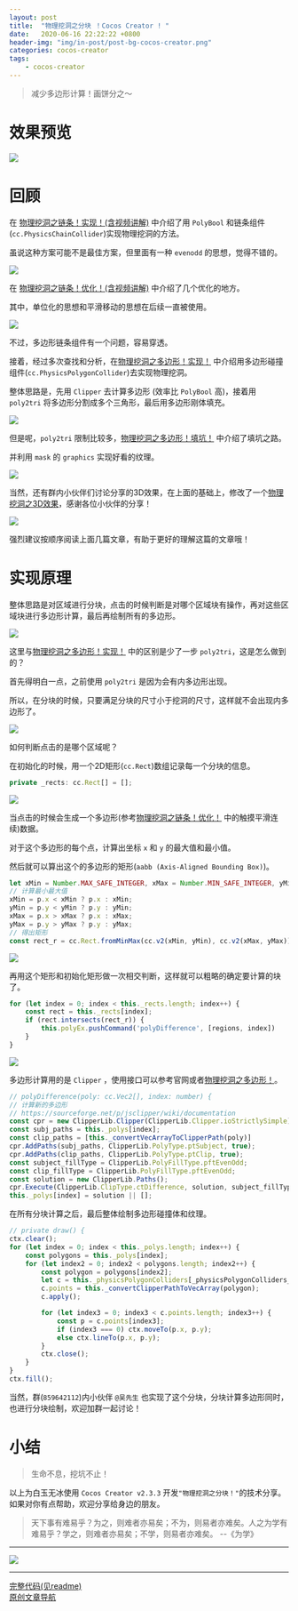 ```yaml
---
layout: post
title:  "物理挖洞之分块 ！Cocos Creator ! "
date:   2020-06-16 22:22:22 +0800
header-img: "img/in-post/post-bg-cocos-creator.png"
categories: cocos-creator
tags:
    - cocos-creator
---
```


> 减少多边形计算！画饼分之～     

# 效果预览

![](/img/in-post/202006/16-01.gif)   

# 回顾

在 [物理挖洞之链条！实现！(含视频讲解)](https://mp.weixin.qq.com/s/Xcf-WPaqiIo-ef6O_IITFg) 中介绍了用 `PolyBool` 和链条组件(`cc.PhysicsChainCollider`)实现物理挖洞的方法。

虽说这种方案可能不是最佳方案，但里面有一种 `evenodd` 的思想，觉得不错的。  

![](/img/in-post/202006/16-02.jpg)   

在 [物理挖洞之链条！优化！(含视频讲解)](https://mp.weixin.qq.com/s/4lFv9p346yEg_PSOwN0WKw) 中介绍了几个优化的地方。  

其中，单位化的思想和平滑移动的思想在后续一直被使用。   

![](/img/in-post/202006/16-03.jpg)   

不过，多边形链条组件有一个问题，容易穿透。   

接着，经过多次查找和分析，在[物理挖洞之多边形！实现！](https://mp.weixin.qq.com/s/jxKeM2Ah5UHlGTryksdr6Q) 中介绍用多边形碰撞组件(`cc.PhysicsPolygonCollider`)去实现物理挖洞。  

整体思路是，先用 `Clipper` 去计算多边形 (效率比 `PolyBool` 高)，接着用 `poly2tri` 将多边形分割成多个三角形，最后用多边形刚体填充。  

![](/img/in-post/202006/16-04.jpg)   

但是呢，`poly2tri` 限制比较多，[物理挖洞之多边形！填坑！](https://mp.weixin.qq.com/s/bL4VTlmzAO7ZzxB9NZ-R8A) 中介绍了填坑之路。

并利用 `mask` 的 `graphics` 实现好看的纹理。  

![](/img/in-post/202006/16-05.jpg)   

当然，还有群内小伙伴们讨论分享的3D效果，在上面的基础上，修改了一个[物理挖洞之3D效果](https://mp.weixin.qq.com/s/LJCdpdiRn9vZe83pf3ysUg)，感谢各位小伙伴的分享！     

![](/img/in-post/202006/16-06.jpg)   

强烈建议按顺序阅读上面几篇文章，有助于更好的理解这篇的文章哦！  

# 实现原理

整体思路是对区域进行分块，点击的时候判断是对哪个区域块有操作，再对这些区域块进行多边形计算，最后再绘制所有的多边形。  

![](/img/in-post/202006/16-07.jpg)   

这里与[物理挖洞之多边形！实现！](https://mp.weixin.qq.com/s/jxKeM2Ah5UHlGTryksdr6Q) 中的区别是少了一步 `poly2tri`，这是怎么做到的？  

首先得明白一点，之前使用 `poly2tri` 是因为会有内多边形出现。  

所以，在分块的时候，只要满足分块的尺寸小于挖洞的尺寸，这样就不会出现内多边形了。  

![](/img/in-post/202006/16-08.jpg)   

如何判断点击的是哪个区域呢？  

在初始化的时候，用一个2D矩形(`cc.Rect`)数组记录每一个分块的信息。    

```ts
private _rects: cc.Rect[] = [];
```

![](/img/in-post/202006/16-09.jpg)   


当点击的时候会生成一个多边形(参考[物理挖洞之链条！优化！](https://mp.weixin.qq.com/s/4lFv9p346yEg_PSOwN0WKw) 中的触摸平滑连续)数据。  

对于这个多边形的每个点，计算出坐标 `x` 和 `y` 的最大值和最小值。   

然后就可以算出这个的多边形的矩形(`aabb (Axis-Aligned Bounding Box)`)。    

```ts
let xMin = Number.MAX_SAFE_INTEGER, xMax = Number.MIN_SAFE_INTEGER, yMin = Number.MAX_SAFE_INTEGER, yMax = Number.MIN_SAFE_INTEGER;
// 计算最小最大值
xMin = p.x < xMin ? p.x : xMin;
yMin = p.y < yMin ? p.y : yMin;
xMax = p.x > xMax ? p.x : xMax;
yMax = p.y > yMax ? p.y : yMax;
// 得出矩形
const rect_r = cc.Rect.fromMinMax(cc.v2(xMin, yMin), cc.v2(xMax, yMax));
```

![](/img/in-post/202006/16-10.jpg)   

再用这个矩形和初始化矩形做一次相交判断，这样就可以粗略的确定要计算的块了。   

```ts
for (let index = 0; index < this._rects.length; index++) {
    const rect = this._rects[index];
    if (rect.intersects(rect_r)) {
        this.polyEx.pushCommand('polyDifference', [regions, index])
    }
}
```
![](/img/in-post/202006/16-11.jpg)   

多边形计算用的是 `Clipper` ，使用接口可以参考官网或者[物理挖洞之多边形！](https://mp.weixin.qq.com/s/jxKeM2Ah5UHlGTryksdr6Q)。    

```ts
// polyDifference(poly: cc.Vec2[], index: number) {
// 计算新的多边形
// https://sourceforge.net/p/jsclipper/wiki/documentation
const cpr = new ClipperLib.Clipper(ClipperLib.Clipper.ioStrictlySimple);
const subj_paths = this._polys[index];
const clip_paths = [this._convertVecArrayToClipperPath(poly)]
cpr.AddPaths(subj_paths, ClipperLib.PolyType.ptSubject, true);
cpr.AddPaths(clip_paths, ClipperLib.PolyType.ptClip, true);
const subject_fillType = ClipperLib.PolyFillType.pftEvenOdd;
const clip_fillType = ClipperLib.PolyFillType.pftEvenOdd;
const solution = new ClipperLib.Paths();
cpr.Execute(ClipperLib.ClipType.ctDifference, solution, subject_fillType, clip_fillType);
this._polys[index] = solution || [];
```

在所有分块计算之后，最后整体绘制多边形碰撞体和纹理。  

```ts
// private draw() {
ctx.clear();
for (let index = 0; index < this._polys.length; index++) {
    const polygons = this._polys[index];
    for (let index2 = 0; index2 < polygons.length; index2++) {
        const polygon = polygons[index2];
        let c = this._physicsPolygonColliders[_physicsPolygonColliders_count];
        c.points = this._convertClipperPathToVecArray(polygon);
        c.apply();

        for (let index3 = 0; index3 < c.points.length; index3++) {
            const p = c.points[index3];
            if (index3 === 0) ctx.moveTo(p.x, p.y);
            else ctx.lineTo(p.x, p.y);
        }
        ctx.close();
    }
}
ctx.fill();
```

当然，群(`859642112`)内小伙伴 `@吴先生` 也实现了这个分块，分块计算多边形同时，也进行分块绘制，欢迎加群一起讨论！  

# 小结  
  
> 生命不息，挖坑不止！  

以上为白玉无冰使用 `Cocos Creator v2.3.3` 开发`"物理挖洞之分块！"`的技术分享。如果对你有点帮助，欢迎分享给身边的朋友。  

> 天下事有难易乎？为之，则难者亦易矣；不为，则易者亦难矣。人之为学有难易乎？学之，则难者亦易矣；不学，则易者亦难矣。    --《为学》

---

![](/img/in-post/bottom.png)  

---

<!-- [原文链接](https://mp.weixin.qq.com/s/8pMNeD78fBvF480xiGJCVQ)    -->
[完整代码(见readme)](https://github.com/baiyuwubing/cocos-creator-examples)   
[原创文章导航](https://mp.weixin.qq.com/s/Ht0kIbaeBEds_wUeUlu8JQ)   